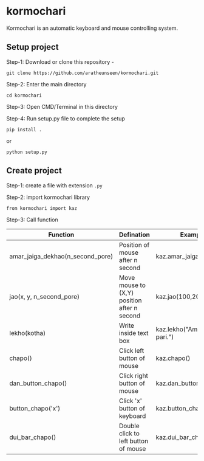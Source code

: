 # kormochari
Kormochari is an automatic keyboard and mouse controlling system.

## Setup project

Step-1: Download or clone this repository -

    git clone https://github.com/aratheunseen/kormochari.git
    
Step-2: Enter the main directory

    cd kormochari

Step-3: Open CMD/Terminal in this directory

Step-4: Run setup.py file to complete the setup

    pip install .
    
  or
    
    python setup.py
    
 
## Create project
Step-1: create a file with extension `.py`

Step-2: import kormochari library

    from kormochari import kaz
    
Step-3: Call function

| Function | Defination | Example |
| -----   | ----- | ----- |
| amar_jaiga_dekhao(n_second_pore) | Position of mouse after n second   | kaz.amar_jaiga_dekhao() |
| jao(x, y, n_second_pore) | Move mouse to (X,Y) position after n second   | kaz.jao(100,203,5) |
| lekho(kotha) | Write inside text box | kaz.lekho("Ami ekai likhte pari.") |
| chapo() | Click left button of mouse | kaz.chapo() |
| dan_button_chapo() | Click right button of mouse  | kaz.dan_button_chapo() |
| button_chapo('x') | Click 'x' button of keyboard  | kaz.button_chapo('enter') |
| dui_bar_chapo() | Double click to left button of mouse  | kaz.dui_bar_chapo() |

